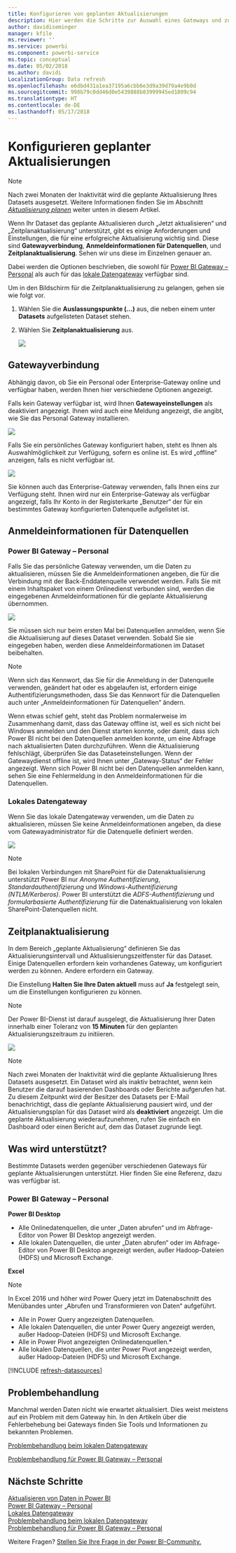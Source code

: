 ```yaml
---
title: Konfigurieren von geplanten Aktualisierungen
description: Hier werden die Schritte zur Auswahl eines Gateways und zur Konfiguration einer geplanten Aktualisierung behandelt.
author: davidiseminger
manager: kfile
ms.reviewer: ''
ms.service: powerbi
ms.component: powerbi-service
ms.topic: conceptual
ms.date: 05/02/2018
ms.author: davidi
LocalizationGroup: Data refresh
ms.openlocfilehash: e6dbd431a1ea37195a6cbb6e3d9a39d79a4e9b0d
ms.sourcegitcommit: 998b79c0dd46d0e5439888b83999945ed1809c94
ms.translationtype: HT
ms.contentlocale: de-DE
ms.lasthandoff: 05/17/2018
---
```

# <a name="configuring-scheduled-refresh"></a>Konfigurieren geplanter Aktualisierungen

>[!NOTE]
>Nach zwei Monaten der Inaktivität wird die geplante Aktualisierung Ihres Datasets ausgesetzt. Weitere Informationen finden Sie im Abschnitt [*Aktualisierung planen*](#schedule-refresh) weiter unten in diesem Artikel.
> 
> 

Wenn Ihr Dataset das geplante Aktualisieren durch „Jetzt aktualisieren“ und „Zeitplanaktualisierung“ unterstützt, gibt es einige Anforderungen und Einstellungen, die für eine erfolgreiche Aktualisierung wichtig sind. Diese sind **Gatewayverbindung**, **Anmeldeinformationen für Datenquellen**, und **Zeitplanaktualisierung**. Sehen wir uns diese im Einzelnen genauer an.

Dabei werden die Optionen beschrieben, die sowohl für [Power BI Gateway – Personal](personal-gateway.md) als auch für das [lokale Datengateway](service-gateway-onprem.md) verfügbar sind.

Um in den Bildschirm für die Zeitplanaktualisierung zu gelangen, gehen sie wie folgt vor.

1. Wählen Sie die **Auslassungspunkte (...)** aus, die neben einem unter **Datasets** aufgelisteten Dataset stehen.
2. Wählen Sie **Zeitplanaktualisierung** aus.
   
    ![](media/refresh-scheduled-refresh/dataset-menu.png)

## <a name="gateway-connection"></a>Gatewayverbindung
Abhängig davon, ob Sie ein Personal oder Enterprise-Gateway online und verfügbar haben, werden Ihnen hier verschiedene Optionen angezeigt.

Falls kein Gateway verfügbar ist, wird Ihnen **Gatewayeinstellungen** als deaktiviert angezeigt. Ihnen wird auch eine Meldung angezeigt, die angibt, wie Sie das Personal Gateway installieren.

![](media/refresh-scheduled-refresh/gateway-not-configured.png)

Falls Sie ein persönliches Gateway konfiguriert haben, steht es Ihnen als Auswahlmöglichkeit zur Verfügung, sofern es online ist. Es wird „offline“ anzeigen, falls es nicht verfügbar ist.

![](media/refresh-scheduled-refresh/gateway-connection.png)

Sie können auch das Enterprise-Gateway verwenden, falls Ihnen eins zur Verfügung steht. Ihnen wird nur ein Enterprise-Gateway als verfügbar angezeigt, falls Ihr Konto in der Registerkarte „Benutzer“ der für ein bestimmtes Gateway konfigurierten Datenquelle aufgelistet ist.

## <a name="data-source-credentials"></a>Anmeldeinformationen für Datenquellen
### <a name="power-bi-gateway---personal"></a>Power BI Gateway – Personal
Falls Sie das persönliche Gateway verwenden, um die Daten zu aktualisieren, müssen Sie die Anmeldeinformationen angeben, die für die Verbindung mit der Back-Enddatenquelle verwendet werden. Falls Sie mit einem Inhaltspaket von einem Onlinedienst verbunden sind, werden die eingegebenen Anmeldeinformationen für die geplante Aktualisierung übernommen.

![](media/refresh-scheduled-refresh/data-source-credentials-pgw.png)

Sie müssen sich nur beim ersten Mal bei Datenquellen anmelden, wenn Sie die Aktualisierung auf dieses Dataset verwenden. Sobald Sie sie eingegeben haben, werden diese Anmeldeinformationen im Dataset beibehalten.

> [!NOTE]
> Wenn sich das Kennwort, das Sie für die Anmeldung in der Datenquelle verwenden, geändert hat oder es abgelaufen ist, erfordern einige Authentifizierungsmethoden, dass Sie das Kennwort für die Datenquellen auch unter „Anmeldeinformationen für Datenquellen“ ändern.
> 
> 

Wenn etwas schief geht, steht das Problem normalerweise im Zusammenhang damit, dass das Gateway offline ist, weil es sich nicht bei Windows anmelden und den Dienst starten konnte, oder damit, dass sich Power BI nicht bei den Datenquellen anmelden konnte, um eine Abfrage nach aktualisierten Daten durchzuführen. Wenn die Aktualisierung fehlschlägt, überprüfen Sie das Dataseteinstellungen. Wenn der Gatewaydienst offline ist, wird Ihnen unter „Gateway-Status“ der Fehler angezeigt. Wenn sich Power BI nicht bei den Datenquellen anmelden kann, sehen Sie eine Fehlermeldung in den Anmeldeinformationen für die Datenquellen.

### <a name="on-premises-data-gateway"></a>Lokales Datengateway
Wenn Sie das lokale Datengateway verwenden, um die Daten zu aktualisieren, müssen Sie keine Anmeldeinformationen angeben, da diese vom Gatewayadministrator für die Datenquelle definiert werden.

![](media/refresh-scheduled-refresh/data-source-credentials-egw.png)

> [!NOTE]
> Bei lokalen Verbindungen mit SharePoint für die Datenaktualisierung unterstützt Power BI nur *Anonyme Authentifizierung*, *Standardauthentifizierung* und *Windows-Authentifizierung (NTLM/Kerberos)*. Power BI unterstützt die *ADFS-Authentifizierung* und *formularbasierte Authentifizierung* für die Datenaktualisierung von lokalen SharePoint-Datenquellen nicht.
> 
> 

## <a name="schedule-refresh"></a>Zeitplanaktualisierung
In dem Bereich „geplante Aktualisierung“ definieren Sie das Aktualisierungsintervall und Aktualisierungszeitfenster für das Dataset. Einige Datenquellen erfordern kein vorhandenes Gateway, um konfiguriert werden zu können. Andere erfordern ein Gateway.

Die Einstellung **Halten Sie Ihre Daten aktuell** muss auf **Ja** festgelegt sein, um die Einstellungen konfigurieren zu können.

> [!NOTE]
> Der Power BI-Dienst ist darauf ausgelegt, die Aktualisierung Ihrer Daten innerhalb einer Toleranz von **15 Minuten** für den geplanten Aktualisierungszeitraum zu initiieren.
> 
> 

![](media/refresh-scheduled-refresh/scheduled-refresh.png)

> [!NOTE]
> Nach zwei Monaten der Inaktivität wird die geplante Aktualisierung Ihres Datasets ausgesetzt. Ein Dataset wird als inaktiv betrachtet, wenn kein Benutzer die darauf basierenden Dashboards oder Berichte aufgerufen hat. Zu diesem Zeitpunkt wird der Besitzer des Datasets per E-Mail benachrichtigt, dass die geplante Aktualisierung pausiert wird, und der Aktualisierungsplan für das Dataset wird als **deaktiviert** angezeigt. Um die geplante Aktualisierung wiederaufzunehmen, rufen Sie einfach ein Dashboard oder einen Bericht auf, dem das Dataset zugrunde liegt.
> 
> 

## <a name="whats-supported"></a>Was wird unterstützt?
Bestimmte Datasets werden gegenüber verschiedenen Gateways für geplante Aktualisierungen unterstützt. Hier finden Sie eine Referenz, dazu was verfügbar ist.

### <a name="power-bi-gateway---personal"></a>Power BI Gateway – Personal
**Power BI Desktop**

* Alle Onlinedatenquellen, die unter „Daten abrufen“ und im Abfrage-Editor von Power BI Desktop angezeigt werden.
* Alle lokalen Datenquellen, die unter „Daten abrufen“ oder im Abfrage-Editor von Power BI Desktop angezeigt werden, außer Hadoop-Dateien (HDFS) und Microsoft Exchange.

**Excel**

> [!NOTE]
> In Excel 2016 und höher wird Power Query jetzt im Datenabschnitt des Menübandes unter „Abrufen und Transformieren von Daten“ aufgeführt.
> 
> 

* Alle in Power Query angezeigten Datenquellen.
* Alle lokalen Datenquellen, die unter Power Query angezeigt werden, außer Hadoop-Dateien (HDFS) und Microsoft Exchange.
* Alle in Power Pivot angezeigten Onlinedatenquellen.\*
* Alle lokalen Datenquellen, die unter Power Pivot angezeigt werden, außer Hadoop-Dateien (HDFS) und Microsoft Exchange.

<!-- Refresh Data sources-->
[!INCLUDE [refresh-datasources](./includes/refresh-datasources.md)]

## <a name="troubleshooting"></a>Problembehandlung
Manchmal werden Daten nicht wie erwartet aktualisiert. Dies weist meistens auf ein Problem mit dem Gateway hin. In den Artikeln über die Fehlerbehebung bei Gateways finden Sie Tools und Informationen zu bekannten Problemen.

[Problembehandlung beim lokalen Datengateway](service-gateway-onprem-tshoot.md)

[Problembehandlung für Power BI Gateway – Personal](service-admin-troubleshooting-power-bi-personal-gateway.md)

## <a name="next-steps"></a>Nächste Schritte
[Aktualisieren von Daten in Power BI](refresh-data.md)  
[Power BI Gateway – Personal](personal-gateway.md)  
[Lokales Datengateway](service-gateway-onprem.md)  
[Problembehandlung beim lokalen Datengateway](service-gateway-onprem-tshoot.md)  
[Problembehandlung für Power BI Gateway – Personal](service-admin-troubleshooting-power-bi-personal-gateway.md)  

Weitere Fragen? [Stellen Sie Ihre Frage in der Power BI-Community.](http://community.powerbi.com/)


